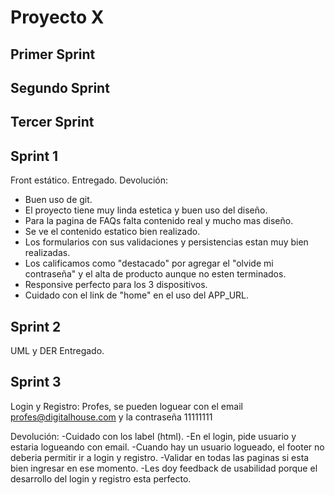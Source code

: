 # Proyecto X

## Primer Sprint 

## Segundo Sprint 

## Tercer Sprint 

## Sprint 1
Front estático. 
Entregado.
Devolución: 
- Buen uso de git.
- El proyecto tiene muy linda estetica y buen uso del diseño.
- Para la pagina de FAQs falta contenido real y mucho mas diseño.
- Se ve el contenido estatico bien realizado.
- Los formularios con sus validaciones y persistencias estan muy bien realizadas.
- Los calificamos como "destacado" por agregar el "olvide mi contraseña" y el alta de producto aunque no esten terminados.
- Responsive perfecto para los 3 dispositivos.
- Cuidado con el link de "home" en el uso del APP_URL.

## Sprint 2
UML y DER
Entregado.

## Sprint 3
Login y Registro: Profes, se pueden loguear con el email profes@digitalhouse.com y la contraseña 11111111

Devolución: 
-Cuidado con los label (html).
-En el login, pide usuario y estaria logueando con email.
-Cuando hay un usuario logueado, el footer no deberia permitir ir a login y registro.
-Validar en todas las paginas si esta bien ingresar en ese momento.
-Les doy feedback de usabilidad porque el desarrollo del login y registro esta perfecto.
